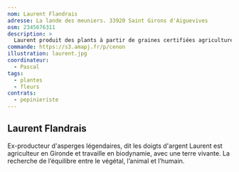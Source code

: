 ```yaml
---
nom: Laurent Flandrais
adresse: La lande des meuniers. 33920 Saint Girons d'Aiguevives
osm: 2345676311
description: >
  Laurent produit des plants à partir de graines certifiées agriculture biologique dans des serres situées dans le nord de la Gironde, et puis c'est tout !
commande: https://s3.amapj.fr/p/cenon
illustration: laurent.jpg
coordinateur: 
  - Pascal
tags:
  - plantes
  - fleurs
contrats: 
  - pepinieriste
---
```


## Laurent Flandrais

Ex-producteur d'asperges légendaires, dit les doigts d'argent
Laurent est agriculteur en Gironde et travaille en biodynamie, avec une terre vivante. 
La recherche de l’équilibre entre le végétal, l’animal et l’humain.
